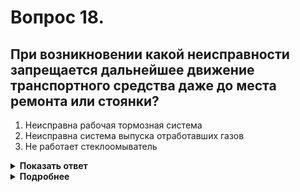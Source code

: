 # Вопрос 18.

## При возникновении какой неисправности запрещается дальнейшее движение транспортного средства даже до места ремонта или стоянки?

1. Неисправна рабочая тормозная система
2. Неисправна система выпуска отработавших газов
3. Не работает стеклоомыватель

<details>
<summary><b>Показать ответ</b></summary>
Правильный ответ: 1
</details>
<details>
<summary><b>Подробнее</b></summary>
Движение при неисправной рабочей тормозной системе представляет явную опасность, поэтому движение запрещается.
(Пункт 2.3.1 ПДД)
</details>